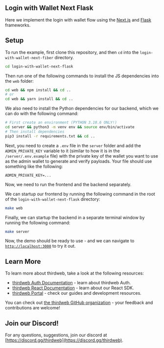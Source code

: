 ## Login with Wallet Next Flask

Here we implement the login with wallet flow using the [Next.js](https://nextjs.org/) and [Flask](https://flask.palletsprojects.org/) frameworks.
## Setup

To run the example, first clone this repository, and then `cd` into the `login-with-wallet-next-fiber` directory.

```bash
cd login-with-wallet-next-flask
```

Then run one of the following commands to install the JS dependencies into the `web` folder:

```bash
cd web && npm install && cd ..
# or
cd web && yarn install && cd ..
```

We also need to install the Python dependencies for our backend, which we can do with the following command:

```bash
# First create an environment (PYTHON 3.10.6 ONLY!)
cd server && python3 -m venv env && source env/bin/activate
# Then install dependencies
pip3 install -r requirements.txt && cd ..
```

Next, you need to create a `.env` file in the `server` folder and add the `ADMIN_PRIVATE_KEY` variable to it (similar to how it is in the `/server/.env.example` file) with the private key of the wallet you want to use as the admin wallet to generate and verify payloads. Your file should use something like the following:

```/server/.env
ADMIN_PRIVATE_KEY=...
```

Now, we need to run the frontend and the backend separately.

We can startup our frontend by running the following command in the root of the `login-with-wallet-next-flask` directory:

```bash
make web
```

Finally, we can startup the backend in a separate terminal window by running the following command:

```bash
make server
```

Now, the demo should be ready to use - and we can navigate to [`http://localhost:3000`](http://localhost:3000) to try it out.


## Learn More

To learn more about thirdweb, take a look at the following resources:

- [thirdweb Auth Documentation](https://docs.thirdweb.com/auth) - learn about thirdweb Auth.
- [thirdweb React Documentation](https://docs.thirdweb.com/react) - learn about our React SDK.
- [thirdweb Portal](https://docs.thirdweb.com) - check our guides and development resources.
  
You can check out [the thirdweb GitHub organization](https://github.com/thirdweb-dev) - your feedback and contributions are welcome!

## Join our Discord!

For any questions, suggestions, join our discord at [https://discord.gg/thirdweb](https://discord.gg/thirdweb).